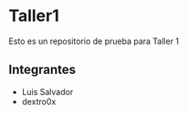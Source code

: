 # Taller1
Esto es un repositorio de prueba para Taller 1

## Integrantes
* Luis Salvador
* dextro0x
